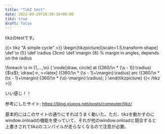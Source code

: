 ```yaml
---
title: "TikZ test"
date: 2022-03-29T18:59:16+09:00
tikz: true
draft: false
---
```



tikzのtestです。


{{< tikz "A simple cycle" >}}
\begin{tikzpicture}[scale=1.5,transform shape]
  \def \n {5}
  \def \radius {3cm}
  \def \margin {8} % margin in angles, depends on the radius

  \foreach \s in {1,...,\n}
  {
    \node[draw, circle] at ({360/\n * (\s - 1)}:\radius) {$\s$};
    \draw[->, >=latex] ({360/\n * (\s - 1)+\margin}:\radius) 
      arc ({360/\n * (\s - 1)+\margin}:{360/\n * (\s)-\margin}:\radius);
  }
\end{tikzpicture}
{{< /tikz >}}


いい感じ！！

参考にしたサイト: https://blog.xiupos.net/posts/computer/tikz/

基本的にはこのサイトの通りにすればうまく動いた。ただ、tikzを動かすのにwindow.onloadの機能を使っていて、それが他のwindow.onloadと競合すると上書きされてtikzのコンパイルが走らなくなるので注意が必要。
